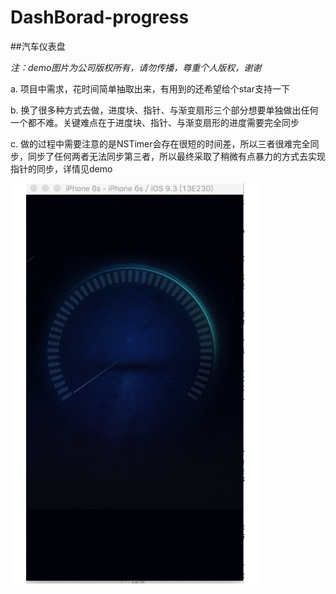 # DashBorad-progress

##汽车仪表盘

*注：demo图片为公司版权所有，请勿传播，尊重个人版权，谢谢*

a. 项目中需求，花时间简单抽取出来，有用到的还希望给个star支持一下

b. 换了很多种方式去做，进度块、指针、与渐变扇形三个部分想要单独做出任何一个都不难。关键难点在于进度块、指针、与渐变扇形的进度需要完全同步

c. 做的过程中需要注意的是NSTimer会存在很短的时间差，所以三者很难完全同步，同步了任何两者无法同步第三者，所以最终采取了稍微有点暴力的方式去实现指针的同步，详情见demo


![](https://raw.githubusercontent.com/XJShane/DashBorad-progress/master/screenshots/progress.gif)
